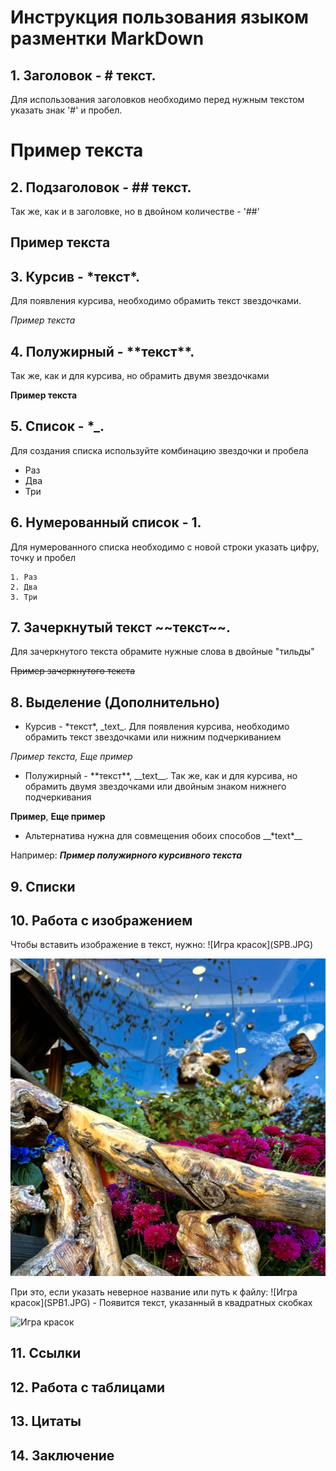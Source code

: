 # Инструкция пользования языком разментки MarkDown

## 1. Заголовок - # текст. 
Для использования заголовков необходимо перед нужным текстом указать знак '#' и пробел. 
# Пример текста

## 2. Подзаголовок - ## текст. 
Так же, как и в заголовке, но в двойном количестве - '##'
## Пример текста

## 3. Курсив - \*текст*. 
Для появления курсива, необходимо обрамить текст звездочками.

*Пример текста*

## 4. Полужирный - \*\*текст**. 
Так же, как и для курсива, но обрамить двумя звездочками

**Пример текста**

## 5. Список - *_. 
Для создания списка используйте комбинацию звездочки и пробела

* Раз
* Два 
* Три

## 6. Нумерованный список - 1. 
 Для нумерованного списка необходимо с новой строки указать цифру, точку и пробел

    1. Раз
    2. Два
    3. Три

## 7. Зачеркнутый текст \~~текст~~. 
Для зачеркнутого текста обрамите нужные слова в двойные "тильды"

~~Пример зачеркнутого текста~~


## 8. Выделение (Дополнительно)
* Курсив - \*текст*, \_text_. Для появления курсива, необходимо обрамить текст звездочками или нижним подчеркиванием

*Пример текста,* _Еще пример_

* Полужирный - \*\*текст**, \_\_text__. Так же, как и для курсива, но обрамить двумя звездочками или двойным знаком нижнего подчеркивания

**Пример**, __Еще пример__

* Альтернатива нужна для совмещения обоих способов
\__\*text*__

Например: __*Пример полужирного курсивного текста*__


## 9. Списки

## 10. Работа с изображением
Чтобы вставить изображение в текст, нужно:
\!\[Игра красок]\(SPB.JPG)

![Игра красок](SPB.JPG)

При это, если указать неверное название или путь к файлу:
\!\[Игра красок]\(SPB1.JPG) - Появится текст, указанный в квадратных скобках

![Игра красок](SPB1.JPG)

## 11. Ссылки

## 12. Работа с таблицами

## 13. Цитаты

## 14. Заключение
